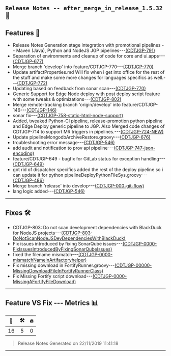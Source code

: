 ``Release Notes -- after_merge_in_release_1.5.32 `` :rocket: 
---

Features :loudspeaker:
---
* Release Notes Generation stage integration with promotional pipelines -- Maven (Java), Python and NodeJS JGP pipelines---[(CDTJGP-791)](https://cpcnissgwp01.americas.manulife.net:23800/browse/CDTJGP-791)
* Separation of environments and cleanup of code for core and ui.apps---[(CDTJGP-677)](https://cpcnissgwp01.americas.manulife.net:23800/browse/CDTJGP-677)
* Merge branch 'develop' into feature/CDTJGP-770---[(CDTJGP-770)](https://cpcnissgwp01.americas.manulife.net:23800/browse/CDTJGP-770)
* Update artifactProperties.md Will fix when i get into office for the rest of the stuff and make some more changes for languages specifics as well.---[(CDTJGP-772)](https://cpcnissgwp01.americas.manulife.net:23800/browse/CDTJGP-772)
* Updating based on feedback from sonar scan---[(CDTJGP-770)](https://cpcnissgwp01.americas.manulife.net:23800/browse/CDTJGP-770)
* Generic Support for Edge Node deploy with post deploy script feature with some tweaks & optimizations---[(CDTJGP-802)](https://cpcnissgwp01.americas.manulife.net:23800/browse/CDTJGP-802)
* Merge remote-tracking branch 'origin/develop' into feature/CDTJGP-146---[(CDTJGP-146)](https://cpcnissgwp01.americas.manulife.net:23800/browse/CDTJGP-146)
* sonar fix---[(CDTJGP-758-static-html-node-support)](https://cpcnissgwp01.americas.manulife.net:23800/browse/CDTJGP-758-STATIC-HTML-NODE-SUPPORT)
* Added, tweaked Python-CI pipeline, release-promotion python pipeline and Edge Deploy generic pipeline to JGP. Also Merged code changes of CDTJGP-714 to support MR triggers in pipelines.---[(CDTJGP-724-NEW)](https://cpcnissgwp01.americas.manulife.net:23800/browse/CDTJGP-724-NEW)
* Update pipelineMongodbArchiveRestore.groovy---[(CDTJGP-676)](https://cpcnissgwp01.americas.manulife.net:23800/browse/CDTJGP-676)
* troubleshooting error message---[(CDTJGP-546)](https://cpcnissgwp01.americas.manulife.net:23800/browse/CDTJGP-546)
* add audit and notification to prov api pipeline---[(CDTJGP-747-json-encoding)](https://cpcnissgwp01.americas.manulife.net:23800/browse/CDTJGP-747-JSON-ENCODING)
* feature/CDTJGP-649 - bugfix for GitLab status for exception handling---[(CDTJGP-649)](https://cpcnissgwp01.americas.manulife.net:23800/browse/CDTJGP-649)
* got rid of dispatcher specifics added the rest of the deploy pipeline so i can update it for python pipelineDeployPythonFileSys.groovy---[(CDTJGP-486)](https://cpcnissgwp01.americas.manulife.net:23800/browse/CDTJGP-486)
* Merge branch 'release' into develop---[(CDTJGP-000-git-flow)](https://cpcnissgwp01.americas.manulife.net:23800/browse/CDTJGP-000-GIT-FLOW)
* lang logic added---[(CDTJGP-546)](https://cpcnissgwp01.americas.manulife.net:23800/browse/CDTJGP-546)
---

Fixes :hammer_and_wrench:
---
* CDTJGP-803: Do not scan development dependencies with BlackDuck for NodeJS projects---[(CDTJGP-803-DoNotScanNodeJSDevDependenciesWithBlackDuck)](https://cpcnissgwp01.americas.manulife.net:23800/browse/CDTJGP-803-DONOTSCANNODEJSDEVDEPENDENCIESWITHBLACKDUCK)
* Fix issues introduced by fixing SonarQube issues---[(CDTJGP-0000-FixIssuesIntroducedByFixingSonarQubeIssues)](https://cpcnissgwp01.americas.manulife.net:23800/browse/CDTJGP-0000-FIXISSUESINTRODUCEDBYFIXINGSONARQUBEISSUES)
* fixed the filename mismatch---[(CDTJGP-0000-mismatchNameinArtifactoryhelper)](https://cpcnissgwp01.americas.manulife.net:23800/browse/CDTJGP-0000-MISMATCHNAMEINARTIFACTORYHELPER)
* Fix missing download in FortifyRunner.groovy---[(CDTJGP-00000-MissingDownloadFileInFortifyRunnerClass)](https://cpcnissgwp01.americas.manulife.net:23800/browse/CDTJGP-00000-MISSINGDOWNLOADFILEINFORTIFYRUNNERCLASS)
* Fix Missing Fortify script download---[(CDTJGP-0000-MissingAFortifyFileDownload)](https://cpcnissgwp01.americas.manulife.net:23800/browse/CDTJGP-0000-MISSINGAFORTIFYFILEDOWNLOAD)
---
Feature VS Fix --- Metrics :bar_chart:
---
|:loudspeaker:|:hammer_and_wrench:|:fire:|
|:---:|:---:|:---:|
|16|5|0|
> Release Notes Generated on 22/11/2019 11:41:18

 --- 

